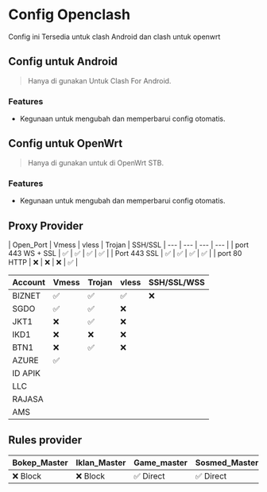 # Config Openclash
Config ini Tersedia untuk clash Android dan clash untuk openwrt

## Config untuk Android
> Hanya di gunakan Untuk Clash For Android.

### Features
- Kegunaan untuk mengubah dan memperbarui config otomatis.

## Config untuk OpenWrt
> Hanya di gunakan untuk di OpenWrt STB.

### Features
- Kegunaan untuk mengubah dan memperbarui config otomatis.

## Proxy Provider 
| Open_Port | Vmess | vless | Trojan | SSH/SSL
| --- | --- | --- | --- |
| port 443 WS + SSL | ✅ | ✅ | ✅ | ✅ |
| Port 443 SSL | ✅ | ✅ | ✅ | ✅ |
| port 80 HTTP | ❌ | ❌ | ❌ | ✅ |


| Account | Vmess | Trojan | vless | SSH/SSL/WSS |
| --- | --- | --- | --- | --- |
| BIZNET | ✅ | ✅ | ✅ | ❌
| SGDO | ✅ | ✅ | ❌ | 
| JKT1 | ❌ | ✅ | ❌ | 
| IKD1 | ❌ | ❌ | ❌ |
| BTN1 | ❌ | ✅ | ❌ |
| AZURE | ✅ |  |  |  |
| ID APIK | 
| LLC | 
| RAJASA | 
| AMS | 


## Rules provider

| Bokep_Master | Iklan_Master | Game_master | Sosmed_Master | Streming_Master |
| --- | --- | --- | --- | --- |
| ❌ Block | ❌ Block | ✅ Direct | ✅ Direct | ✅ Direct |
